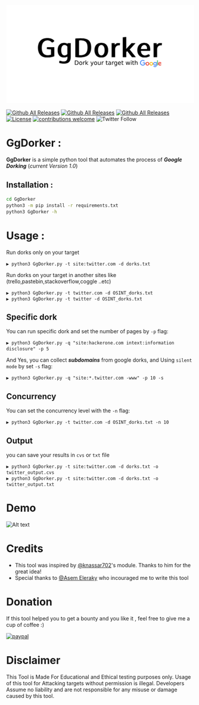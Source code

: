 ![Alt text](images/GgDorker.jpg)

[![Github All Releases](https://img.shields.io/static/v1?label=GgDorker&message=V1.0&color=green)]()
[![Github All Releases](https://img.shields.io/badge/support-python%203.7%2F3.8%20%2B-brightgreen)]()
[![Github All Releases](https://img.shields.io/badge/platform-windows%20%7C%20linux-lightgrey)]()
[![License](https://img.shields.io/badge/license-MIT-_red.svg)](https://opensource.org/licenses/MIT)
[![contributions welcome](https://img.shields.io/badge/contributions-welcome-brightgreen.svg?style=flat)](https://github.com/MohamedTarekq/GgDorker/issues)
![Twitter Follow](https://img.shields.io/twitter/follow/timooon107?style=social)


# GgDorker : 
**GgDorker**  is a simple python tool that automates the process of ***Google Dorking*** 
(*current Version 1.0*)  



  

## Installation :

```bash
cd GgDorker
python3 -m pip install -r requirements.txt
python3 GgDorker -h
```

# Usage :
Run dorks only on your target 
```
▶ python3 GgDorker.py -t site:twitter.com -d dorks.txt
```
Run dorks on your target in another sites like (trello,pastebin,stackoverflow,coggle ..etc)
```
▶ python3 GgDorker.py -t twitter.com -d OSINT_dorks.txt
▶ python3 GgDorker.py -t twitter -d OSINT_dorks.txt
```
## Specific dork
You can run specific dork and set the number of pages by `-p` flag: 
```
▶ python3 GgDorker.py -q "site:hackerone.com intext:information disclosure" -p 5
```
And Yes, you can collect ***subdomains*** from google dorks, and Using `silent mode` by set `-s` flag:
```
▶ python3 GgDorker.py -q "site:*.twitter.com -www" -p 10 -s 
```

## Concurrency

You can set the concurrency level with the `-n` flag:

```
▶ python3 GgDorker.py -t twitter.com -d OSINT_dorks.txt -n 10
```

## Output 
you can save your results in `cvs` or `txt` file
```
▶ python3 GgDorker.py -t site:twitter.com -d dorks.txt -o twitter_output.cvs
▶ python3 GgDorker.py -t site:twitter.com -d dorks.txt -o twitter_output.txt
```

# Demo 
![Alt text](images/demo.gif)

# Credits

- This tool was inspired by [@knassar702](https://github.com/knassar702/startpage-parser)'s module. Thanks to him for the great idea!
- Special thanks to [@Asem Eleraky](https://github.com/Melotover) who incouraged me to write this tool

# Donation
If this tool helped you to get a bounty and you like it , feel free to give me a cup of coffee :) 

[![paypal](https://www.paypalobjects.com/en_US/i/btn/btn_donateCC_LG.gif)](https://paypal.me/mtarek107)
 

# Disclaimer

This Tool is Made For Educational and Ethical testing purposes only.
Usage of this tool for Attacking targets without permission is illegal.
Developers Assume no liability and are not responsible for any misuse or damage caused by this tool.
